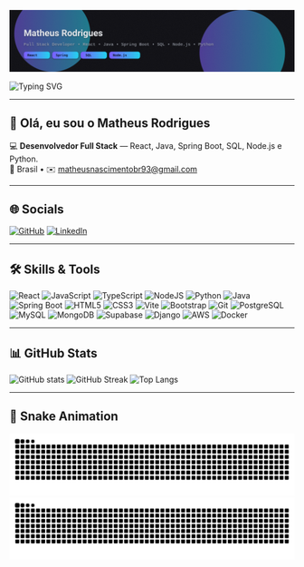 ![Header](./header.svg)

![Typing SVG](https://readme-typing-svg.herokuapp.com/?lines=Full+Stack+Developer;React+%7C+Java+%7C+Spring+Boot+%7C+SQL;Node.js+%7C+Python;Sempre+aprendendo!&center=true&vCenter=true&width=700&height=45&pause=1200&size=26&color=22D3EE)

---

## 👋 Olá, eu sou o Matheus Rodrigues

💻 **Desenvolvedor Full Stack** — React, Java, Spring Boot, SQL, Node.js e Python.  
📍 Brasil • ✉️ [matheusnascimentobr93@gmail.com](mailto:matheusnascimentobr93@gmail.com)

---

## 🌐 Socials

[![GitHub](https://raw.githubusercontent.com/danielcranney/readme-generator/main/public/icons/socials/github-dark.svg)](https://github.com/MatheusBr93)
[![LinkedIn](https://raw.githubusercontent.com/danielcranney/readme-generator/main/public/icons/socials/linkedin-dark.svg)](https://www.linkedin.com/in/matheus-nascimento-60a07228b/)

---

## 🛠️ Skills & Tools

![React](https://raw.githubusercontent.com/danielcranney/readme-generator/main/public/icons/skills/react-colored.svg)
![JavaScript](https://raw.githubusercontent.com/danielcranney/readme-generator/main/public/icons/skills/javascript-colored.svg)
![TypeScript](https://raw.githubusercontent.com/danielcranney/readme-generator/main/public/icons/skills/typescript-colored.svg)
![NodeJS](https://raw.githubusercontent.com/danielcranney/readme-generator/main/public/icons/skills/nodejs-colored.svg)
![Python](https://raw.githubusercontent.com/danielcranney/readme-generator/main/public/icons/skills/python-colored.svg)
![Java](https://raw.githubusercontent.com/danielcranney/readme-generator/main/public/icons/skills/java-colored.svg)
![Spring Boot](https://raw.githubusercontent.com/danielcranney/readme-generator/main/public/icons/skills/spring-boot-colored.svg)
![HTML5](https://raw.githubusercontent.com/danielcranney/readme-generator/main/public/icons/skills/html5-colored.svg)
![CSS3](https://raw.githubusercontent.com/danielcranney/readme-generator/main/public/icons/skills/css3-colored.svg)
![Vite](https://raw.githubusercontent.com/danielcranney/readme-generator/main/public/icons/skills/vite-colored.svg)
![Bootstrap](https://raw.githubusercontent.com/danielcranney/readme-generator/main/public/icons/skills/bootstrap-colored.svg)
![Git](https://raw.githubusercontent.com/danielcranney/readme-generator/main/public/icons/skills/git-colored.svg)
![PostgreSQL](https://raw.githubusercontent.com/danielcranney/readme-generator/main/public/icons/skills/postgresql-colored.svg)
![MySQL](https://raw.githubusercontent.com/danielcranney/readme-generator/main/public/icons/skills/mysql-colored.svg)
![MongoDB](https://raw.githubusercontent.com/danielcranney/readme-generator/main/public/icons/skills/mongodb-colored.svg)
![Supabase](https://raw.githubusercontent.com/danielcranney/readme-generator/main/public/icons/skills/supabase-colored.svg)
![Django](https://raw.githubusercontent.com/danielcranney/readme-generator/main/public/icons/skills/django-colored-dark.svg)
![AWS](https://raw.githubusercontent.com/danielcranney/readme-generator/main/public/icons/skills/aws-colored-dark.svg)
![Docker](https://raw.githubusercontent.com/danielcranney/readme-generator/main/public/icons/skills/docker-colored.svg)

---

## 📊 GitHub Stats

![GitHub stats](https://github-readme-stats.vercel.app/api?username=MatheusBr93&show_icons=true&theme=tokyonight)
![GitHub Streak](https://streak-stats.demolab.com?user=MatheusBr93&theme=tokyonight)
![Top Langs](https://github-readme-stats.vercel.app/api/top-langs/?username=MatheusBr93&layout=compact&theme=tokyonight)

---

## 🐍 Snake Animation

![Snake animation - light](https://raw.githubusercontent.com/MatheusBr93/MatheusBr93/output/snake.svg#gh-light-mode-only)
![Snake animation - dark](https://raw.githubusercontent.com/MatheusBr93/MatheusBr93/output/snake-dark.svg#gh-dark-mode-only)
